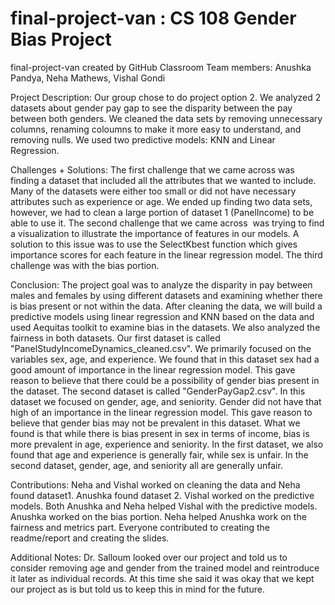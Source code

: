 # final-project-van : CS 108 Gender Bias Project
final-project-van created by GitHub Classroom
Team members: Anushka Pandya, Neha Mathews, Vishal Gondi

Project Description:
Our group chose to do project option 2. We analyzed 2 datasets about gender pay gap to see the disparity between the pay between both genders. We cleaned the data sets by removing unnecessary columns, renaming coloumns to make it more easy to understand, and removing nulls. We used two predictive models: KNN and Linear Regression. 

Challenges + Solutions:
The first challenge that we came across was finding a dataset that included all the attributes that we wanted to include. Many of the datasets were either too small or did not have necessary attributes such as experience or age. We ended up finding two data sets, however, we had to clean a large portion of dataset 1 (PanelIncome) to be able to use it. The second challenge that we came across  was trying to find a visualization to illustrate the importance of features in our models. A solution to this issue was to use the SelectKbest function which gives importance scores for each feature in the linear regression model. The third challenge was with the bias portion.

Conclusion:
The project goal was to analyze the disparity in pay between males and females by using different datasets and examining whether there is bias present or not within the data. After cleaning the data, we will build a predictive models using linear regression and KNN based on the data and used Aequitas toolkit to examine bias in the datasets. We also analyzed the fairness in both datasets. Our first dataset is called "PanelStudyIncomeDynamics_cleaned.csv". We primarily focused on the variables sex, age, and experience. We found that in this dataset sex had a good amount of importance in the linear regression model. This gave reason to believe that there could be a possibility of gender bias present in the dataset. The second dataset is called "GenderPayGap2.csv". In this dataset we focused on gender, age, and seniority. Gender did not have that high of an importance in the linear regression model. This gave reason to believe that gender bias may not be prevalent in this dataset. What we found is that while there is bias present in sex in terms of income, bias is more prevalent in age, experience and seniority. In the first dataset, we also found that age and experience is generally fair, while sex is unfair. In the second dataset, gender, age, and seniority all are generally unfair. 
 
Contributions:
Neha and Vishal worked on cleaning the data and Neha found dataset1. Anushka found dataset 2. Vishal worked on the predictive models. Both Anushka and Neha helped Vishal with the predictive models. Anushka worked on the bias portion. Neha helped Anushka work on the fairness and metrics part. Everyone contributed to creating the readme/report and creating the slides. 

Additional Notes:
Dr. Salloum looked over our project and told us to consider removing age and gender from the trained model and reintroduce it later as individual records. At this time she said it was okay that we kept our project as is but told us to keep this in mind for the future.
